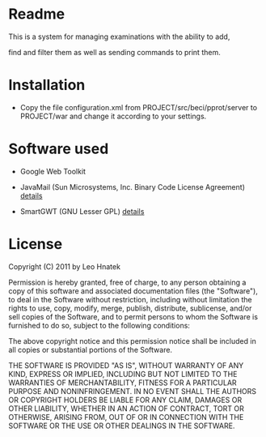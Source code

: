 # Readme

This is a system for managing examinations with the ability to add,

find and filter them as well as sending commands to print them.

# Installation

 * Copy the file configuration.xml from PROJECT/src/beci/pprot/server
   to PROJECT/war and change it according to your settings.

# Software used
  
 * Google Web Toolkit

 * JavaMail (Sun Microsystems, Inc. Binary Code License Agreement)
 [details](www.quik-j.com/licenses/Sun_JavaMail_License.html "Sun JavaMail Licence")
 
 * SmartGWT (GNU Lesser GPL)
 [details](http://www.gnu.org/licenses/lgpl.html "LGPL")

# License

Copyright (C) 2011 by Leo Hnatek

Permission is hereby granted, free of charge, to any person obtaining a copy
of this software and associated documentation files (the "Software"), to deal
in the Software without restriction, including without limitation the rights
to use, copy, modify, merge, publish, distribute, sublicense, and/or sell
copies of the Software, and to permit persons to whom the Software is
furnished to do so, subject to the following conditions:

The above copyright notice and this permission notice shall be included in
all copies or substantial portions of the Software.

THE SOFTWARE IS PROVIDED "AS IS", WITHOUT WARRANTY OF ANY KIND, EXPRESS OR
IMPLIED, INCLUDING BUT NOT LIMITED TO THE WARRANTIES OF MERCHANTABILITY,
FITNESS FOR A PARTICULAR PURPOSE AND NONINFRINGEMENT. IN NO EVENT SHALL THE
AUTHORS OR COPYRIGHT HOLDERS BE LIABLE FOR ANY CLAIM, DAMAGES OR OTHER
LIABILITY, WHETHER IN AN ACTION OF CONTRACT, TORT OR OTHERWISE, ARISING FROM,
OUT OF OR IN CONNECTION WITH THE SOFTWARE OR THE USE OR OTHER DEALINGS IN
THE SOFTWARE.

